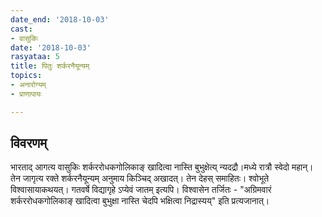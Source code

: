 ```yaml
---
date_end: '2018-10-03'
cast:
- वासुकिः
date: '2018-10-03'
rasyataa: 5
title: पितुः शर्करनैयून्यम्
topics:
- अनारोग्यम्
- प्राणापायः

---
```


## विवरणम्
भारताद् आगत्य वासुकिः शर्कररोधकगोलिकाङ् खादित्वा नास्ति बुभुक्षेत्य् न्यदद्रौ।मध्ये रात्रौ स्वेदो महान्। तेन जागृत्य रक्ते शर्करनैयून्यम् अनुमाय किञ्चिद् अखादत्। तेन देहस् समाहितः। श्वोभूते विश्वासायाकथयत्। गतवर्षे विद्यागृहे ऽप्येवं जातम् इत्यपि। विश्वासेन तर्जितः - "अग्रिमवारं शर्कररोधकगोलिकाङ् खादित्वा बुभुक्षा नास्ति चेदपि भक्षित्वा निद्रास्यय्" इति प्रत्यजानात्।

